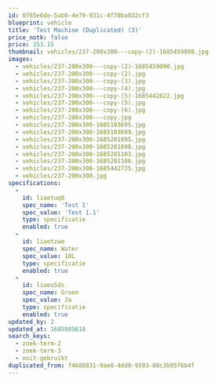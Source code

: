 ```yaml
---
id: 0765e6de-5ab0-4e79-931c-4f70ba032cf3
blueprint: vehicle
title: 'Test Machine (Duplicated) (3)'
price_notk: false
price: 153.15
thumbnail: vehicles/237-200x300---copy-(2)-1685459090.jpg
images:
  - vehicles/237-200x300---copy-(2)-1685459090.jpg
  - vehicles/237-200x300---copy-(2).jpg
  - vehicles/237-200x300---copy-(3).jpg
  - vehicles/237-200x300---copy-(4).jpg
  - vehicles/237-200x300---copy-(5)-1685442822.jpg
  - vehicles/237-200x300---copy-(5).jpg
  - vehicles/237-200x300---copy-(6).jpg
  - vehicles/237-200x300---copy.jpg
  - vehicles/237-200x300-1685103695.jpg
  - vehicles/237-200x300-1685103699.jpg
  - vehicles/237-200x300-1685201095.jpg
  - vehicles/237-200x300-1685201098.jpg
  - vehicles/237-200x300-1685201103.jpg
  - vehicles/237-200x300-1685201106.jpg
  - vehicles/237-200x300-1685442735.jpg
  - vehicles/237-200x300.jpg
specifications:
  -
    id: liaetuq8
    spec_name: 'Test 1'
    spec_value: 'Test 1.1'
    type: specificatie
    enabled: true
  -
    id: liaetzwe
    spec_name: Water
    spec_value: 10L
    type: specificatie
    enabled: true
  -
    id: liaeu5ds
    spec_name: Groen
    spec_value: Ja
    type: specificatie
    enabled: true
updated_by: 2
updated_at: 1685985618
search_keys:
  - zoek-term-2
  - zoek-term-3
  - ooit-gebruikt
duplicated_from: f4688831-9ae8-4dd0-9593-88c3b95f6b4f
---
```

